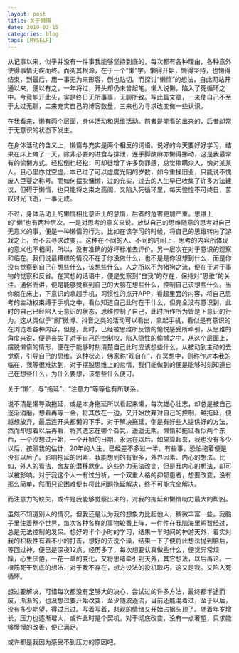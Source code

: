 ```yaml
---
layout: post
title: 关于懒惰
date: 2019-03-15
categories: blog
tags: [MYSELF]
---
```

从记事以来，似乎并没有一件事我能够坚持到底的，每次都有各种理由，各种意外使得事情无疾而终。而究其根源，在于一个“懒”字。懒得开始，懒得坚持，也懒得结束，到最后，用一事无为来形容，倒也贴切。而探讨“懒惰”的想法，自此网站开通以来，便以有之，一年将过，开头却仍未曾起笔。懒人说懒，陷入了死循环之中。今竟能开此头，实是终日无所事事，无聊所致。写此篇文章，一来使自己不至于太过无聊，二来充实自己的博客数量，三来也为寻求改变做一些认识。

在我看来，懒有两个层面，身体活动和思维活动。前者是能看的出来的，后者却常于无意识的状态下发生。

在身体活动的含义上，懒惰与充实是两个相反的词语。说好的今天要好好学习，结果在床上瘫了一天，除非必要的进食与排泄，连手脚酸麻亦懒得挪动，这是我最常有的偷懒方式。轻松倒也轻松，可却徒增了许多负罪感，总觉欺瞒众人，愧对某某人。且心里亦觉空虚。本已过了可以虚度光阴的岁数，如今重操旧业，只能说不愧废人巨婴之称号。而如何摆脱慵懒，过的充实，过去的人生早已收集了许多方法建议，但碍于懒惰，也只能将之束之高阁，又陷入死循环里，每天惶惶不可终日，苦叹时光飞逝，一事无成。

不过，身体活动上的懒惰相比意识上的怠惰，后者的危害更加严重。思维上的“懒”也有两种层次。一是对思考的意义来说。放纵自己的思维随意的思考对自己无意义的事，便是一种懒惰的行为。比如在该学习的时候，将自己的思维转向了游戏之上，而不去寻求改变，。这种在不同的人、不同的时间上，思考的内容所体现的意义也不相同，所以，没有准确的好坏标准去评价。另一层次在对于意识的观察和临在。我们说最糟糕的情况不在于你没做什么，也不是是你没想到什么，而是你没有觉察到自己在想些什么，该想些什么。人之所以不为猪狗之流，便在于对于事物的觉察和反省。在冥想的话语中，便是觉察到“自我”的存在，保持对“思维”的关注。通俗而讲，便是能够觉察到自己的大脑在想些什么，控制自己该想些什么。当你躺在床上，下意识的拿起手机，习惯性的点开APP，看起里面的内容，将自己思考的主动权束缚于手机之中，看似知道自己此时在干什么，但完全没有意识到，此时的自己已经陷入无意识的状态，思维控制了自己，此时所作所为皆是下意识的行为。这从类似于“刷”微博、抖音之类的活动可以看出，拿起手机，看似是有意识的在浏览着各种内容，但是，此时，已经被思维所反馈的愉悦感受所牵引，从思维的角度来说，便是丧失了对于自己的控制权，陷入隐性的偷懒之中。从这个层面上，摆脱懒惰的情形，便在于能够时刻清楚自己此时应该想些什么，从被动到主动的去觉察，引导自己的思维。这种状态，佛家称“观自在”，在冥想中，则称作对本我的临在，我等很难达到，对于摆脱思维上的怠惰，我们能做到的便是能够时刻知道自己在想些什么，为什么要想，该想些什么便可。

关于“懒”，与“拖延”、“注意力”等等也有所联系。

说不清是懒导致拖延，或是本身拖延所以看起来懒，每次雄心壮志，却总是被自己逐渐消磨，想着再等一会，将其放在一边，又开始放弃对自己的控制，越拖延，便越想放弃，最后连开头都懒的下手。对于解决拖延，倒是有好些人提供好的方法，然而却想着以后再看，将其遗忘在哪个旮旯，遥遥无期。懒惰和拖延看似两个东西，一个没想过开始，一个开始的日期，永远在以后。如果算起来，我也没有多少以后，按照我的估计，20年的人生，已经差不多过一半，有些事，恐怕拖着便是没有以后了。影响拖延的因素，我能想到的有很多，外界因素、内心的想法。比如，外人的看法，舍友的潜移默化。这些外力无法改变，但是我内心的想法，却可以被影响。对于我这个人一有过分析，一个双重人格的抑郁患者，想要改变，没有那么简单，然而只论困难便有将此问题拖延解决，终不可能完全解决。

而注意力的缺失，或许是我能够觉察出来的，对我的拖延和懒惰助力最大的帮凶。

虽然不知道别人的情况，但我还是认为我的想象力比起他人，稍微丰富一些。我脑子里住着整个世界，每次各种各样的事物轮番上阵，一件件在我脑海里短暂经过，总是无法控制的发呆。想好的半个小时的学习，结果一半时间的神游天外，着实对我的积极性有着不小的打击，想好的去洗个澡，结果一下子便将此想法抛到脑后，等回过神，便已是深夜12点。经历多了，每次想要认真做些什么，便觉异常烦躁，心生厌倦，一花一草的变化，又将思绪牵引到天外，其它想法，以后再论。一根筋死干到底的想法，对于我不存在，想方设法的投机取巧，这又是我。又陷入死循环。

想过要解决，可惜每次都没有足够大的决心，尝试过的许多方法，最终都半途而废，渐渐的，也没想过要开始改变，至少随波逐流，目前还能混着过，至于以后，没有多少期望，得过且过。写着写着，悲观的情绪又开始占据头顶了。随着年岁增长，压力也逐渐增大，或许此时是个契机，对于彻底改变，没有一点奢望，只求能够慢慢的改善，便已满足。

或许都是我因为感受不到压力的原因吧。

